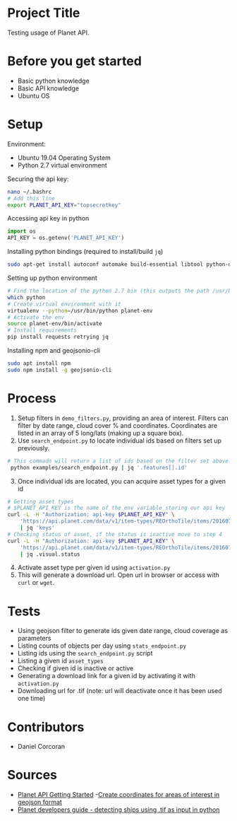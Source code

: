 # Project Title
Testing usage of Planet API.

# Before you get started
- Basic python knowledge
- Basic API knowledge
- Ubuntu OS

# Setup

Environment:
- Ubuntu 19.04 Operating System
- Python 2.7 virtual environment

Securing the api key:
```sh
nano ~/.bashrc
# Add this line
export PLANET_API_KEY="topsecretkey"
```

Accessing api key in python
```python
import os
API_KEY = os.getenv('PLANET_API_KEY')
```

Installing python bindings (required to install/build `jq`)
```sh
sudo apt-get install autoconf automake build-essential libtool python-dev
```

Setting up python environment
```sh
# Find the location of the python 2.7 bin (this outputs the path /usr/bin/python for me)
which python
# Create virtual environment with it
virtualenv --python=/usr/bin/python planet-env
# Activate the env
source planet-env/bin/activate
# Install requirements
pip install requests retrying jq
```

Installing npm and geojsonio-cli
```sh
sudo apt install npm
sudo npm install -g geojsonio-cli
```

# Process
1. Setup filters in `demo_filters.py`, providing an area of interest. Filters can filter by date range, cloud cover % and coordinates. Coordinates are listed in an array of 5 long/lats (making up a square box).
2. Use `search_endpoint.py` to locate individual ids based on filters set up previously.
```sh
# This commadn will return a list of ids based on the filter set above.
 python examples/search_endpoint.py | jq '.features[].id'
```
3. Once individual ids are located, you can acquire asset types for a given id
```sh
# Getting asset types
# $PLANET_API_KEY is the name of the env variable storing our api key
curl -L -H "Authorization: api-key $PLANET_API_KEY" \
    'https://api.planet.com/data/v1/item-types/REOrthoTile/items/20160707_195147_1057916_RapidEye-1/assets' \
    | jq 'keys'
# Checking status of asset, if the status is inactive move to step 4
curl -L -H "Authorization: api-key $PLANET_API_KEY" \
    'https://api.planet.com/data/v1/item-types/REOrthoTile/items/20160707_195147_1057916_RapidEye-1/assets/' \
    | jq .visual.status
```
4. Activate asset type per given id using `activation.py`
5. This will generate a download url. Open url in browser or access with `curl` or `wget`.

# Tests
- Using geojson filter to generate ids given date range, cloud coverage as parameters
- Listing counts of objects per day using `stats_endpoint.py`
- Listing ids using the `search_endpoint.py` script
- Listing a given id `asset_types`
- Checking if given id is inactive or active
- Generating a download link for a given id by activating it with `activation.py`
- Downloading url for .tif (note: url will deactivate once it has been used one time)

# Contributors
- Daniel Corcoran

# Sources
- [Planet API Getting Started](https://developers.planet.com/docs/quickstart/getting-started/)
-[Create coordinates for areas of interest in geojson format](http://geojson.io)
- [Planet developers guide - detecting ships using .tif as input in python](https://developers.planet.com/tutorials/detect-ships-in-planet-data/)